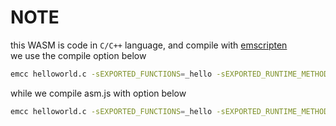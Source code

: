 # NOTE

this WASM is code in `C/C++` language, and compile with [emscripten](https://emscripten.org/)  
we use the compile option below
```sh
emcc helloworld.c -sEXPORTED_FUNCTIONS=_hello -sEXPORTED_RUNTIME_METHODS=cwrap,ccall -sMODULARIZE -sWASM=1 -sEXPORT_ES6=1 -o wasm_c.wasm.js
```

while we compile asm.js with option below
```sh
emcc helloworld.c -sEXPORTED_FUNCTIONS=_hello -sEXPORTED_RUNTIME_METHODS=cwrap,ccall -sMODULARIZE -sWASM=0 -sEXPORT_ES6=1 -o wasm_c.asm.js -O3
```